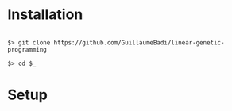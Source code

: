
# Installation

```

$> git clone https://github.com/GuillaumeBadi/linear-genetic-programming

$> cd $_

```

# Setup


